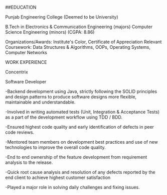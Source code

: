 ##EDUCATION

Punjab Engineering College (Deemed to be University) 

B.Tech in Electronics & Communication Engineering (majors) Computer Science Engineering (minors) (CGPA: 8.86)

Organizations/Awards:
Institute's Color, Certificate of Appreciation 
Relevant Coursework:
Data Structures & Algorithms, OOPs, Operating Systems, Computer Networks 

WORK EXPERIENCE

Concentrix 

Software Developer

-Backend development using Java, strictly following the SOLID principles and design patterns to produce software designs more flexible, maintainable and understandable. 

-Involved in writing automated tests (Unit, Integration & Acceptance Tests) as a part of the development workflow using TDD / BDD. 

-Ensured highest code quality and early identification of defects in peer code reviews. 

-Mentored team members on development best practices and use of new technologies to improve the overall code quality. 

-End to end ownership of the feature development from requirement analysis to the release. 

-Quick root cause analysis and resolution of any defects reported by the end client to achieve highest customer satisfaction 

-Played a major role in solving daily challenges and fixing issues. 

